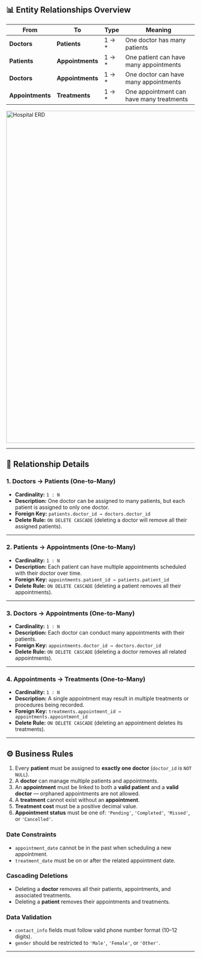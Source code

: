 ## 📊 Entity Relationships Overview

| From             | To               | Type  | Meaning                                  |
| ---------------- | ---------------- | ----- | ---------------------------------------- |
| **Doctors**      | **Patients**     | 1 → * | One doctor has many patients             |
| **Patients**     | **Appointments** | 1 → * | One patient can have many appointments   |
| **Doctors**      | **Appointments** | 1 → * | One doctor can have many appointments    |
| **Appointments** | **Treatments**   | 1 → * | One appointment can have many treatments |

<img width="1280" height="888" alt="Hospital ERD" src="https://github.com/user-attachments/assets/d9a01290-7573-4192-a491-673e8a14c324" />

---

## 🧩 Relationship Details

### 1. Doctors → Patients (One-to-Many)
- **Cardinality:** `1 : N`  
- **Description:** One doctor can be assigned to many patients, but each patient is assigned to only one doctor.  
- **Foreign Key:** `patients.doctor_id → doctors.doctor_id`  
- **Delete Rule:** `ON DELETE CASCADE` (deleting a doctor will remove all their assigned patients).  

---

### 2. Patients → Appointments (One-to-Many)
- **Cardinality:** `1 : N`  
- **Description:** Each patient can have multiple appointments scheduled with their doctor over time.  
- **Foreign Key:** `appointments.patient_id → patients.patient_id`  
- **Delete Rule:** `ON DELETE CASCADE` (deleting a patient removes all their appointments).  

---

### 3. Doctors → Appointments (One-to-Many)
- **Cardinality:** `1 : N`  
- **Description:** Each doctor can conduct many appointments with their patients.  
- **Foreign Key:** `appointments.doctor_id → doctors.doctor_id`  
- **Delete Rule:** `ON DELETE CASCADE` (deleting a doctor removes all related appointments).  

---

### 4. Appointments → Treatments (One-to-Many)
- **Cardinality:** `1 : N`  
- **Description:** A single appointment may result in multiple treatments or procedures being recorded.  
- **Foreign Key:** `treatments.appointment_id → appointments.appointment_id`  
- **Delete Rule:** `ON DELETE CASCADE` (deleting an appointment deletes its treatments).  

---

## ⚙️ Business Rules

1. Every **patient** must be assigned to **exactly one doctor** (`doctor_id` is `NOT NULL`).  
2. A **doctor** can manage multiple patients and appointments.  
3. An **appointment** must be linked to both a **valid patient** and a **valid doctor** — orphaned appointments are not allowed.  
4. A **treatment** cannot exist without an **appointment**.  
5. **Treatment cost** must be a positive decimal value.  
6. **Appointment status** must be one of: `'Pending'`, `'Completed'`, `'Missed'`, or `'Cancelled'`.  

### Date Constraints
- `appointment_date` cannot be in the past when scheduling a new appointment.  
- `treatment_date` must be on or after the related appointment date.  

### Cascading Deletions
- Deleting a **doctor** removes all their patients, appointments, and associated treatments.  
- Deleting a **patient** removes their appointments and treatments.  

### Data Validation
- `contact_info` fields must follow valid phone number format (10–12 digits).  
- `gender` should be restricted to `'Male'`, `'Female'`, or `'Other'`.  

---
